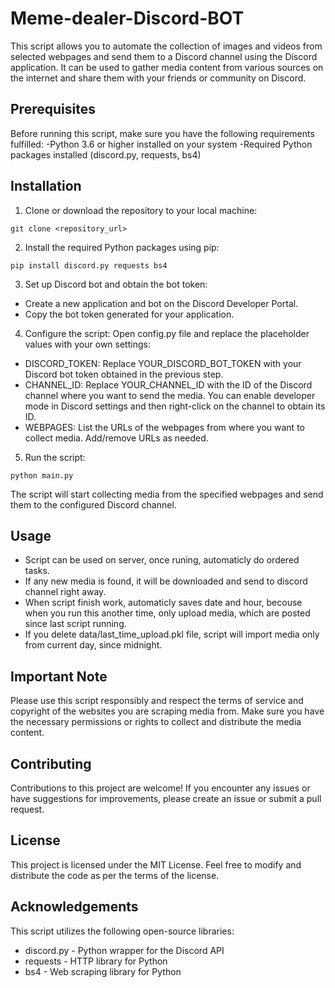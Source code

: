 # Meme-dealer-Discord-BOT
 
This script allows you to automate the collection of images and videos from selected webpages and send them to a Discord channel using the Discord application. It can be used to gather media content from various sources on the internet and share them with your friends or community on Discord.

## Prerequisites

Before running this script, make sure you have the following requirements fulfilled:
-Python 3.6 or higher installed on your system
-Required Python packages installed (discord.py, requests, bs4)

## Installation

1. Clone or download the repository to your local machine:
```
git clone <repository_url>
```
 
2. Install the required Python packages using pip:
```
pip install discord.py requests bs4
```

3. Set up Discord bot and obtain the bot token:
- Create a new application and bot on the Discord Developer Portal.
- Copy the bot token generated for your application.

4. Configure the script:
Open config.py file and replace the placeholder values with your own settings:
- DISCORD_TOKEN: Replace YOUR_DISCORD_BOT_TOKEN with your Discord bot token obtained in the previous step.
- CHANNEL_ID: Replace YOUR_CHANNEL_ID with the ID of the Discord channel where you want to send the media. You can enable developer mode in Discord settings and then right-click on the channel to obtain its ID.
- WEBPAGES: List the URLs of the webpages from where you want to collect media. Add/remove URLs as needed.
 
5. Run the script:
```
python main.py
```

The script will start collecting media from the specified webpages and send them to the configured Discord channel.

## Usage
- Script can be used on server, once runing, automaticly do ordered tasks.
- If any new media is found, it will be downloaded and send to discord channel right away.
- When script finish work, automaticly saves date and hour, becouse when you run this another time, only upload media, which are posted since last script running.
- If you delete data/last_time_upload.pkl file, script will import media only from current day, since midnight.

## Important Note
Please use this script responsibly and respect the terms of service and copyright of the websites you are scraping media from. Make sure you have the necessary permissions or rights to collect and distribute the media content.

## Contributing
Contributions to this project are welcome! If you encounter any issues or have suggestions for improvements, please create an issue or submit a pull request.

## License
This project is licensed under the MIT License. Feel free to modify and distribute the code as per the terms of the license.

## Acknowledgements
This script utilizes the following open-source libraries:
- discord.py - Python wrapper for the Discord API
- requests - HTTP library for Python
- bs4 - Web scraping library for Python
